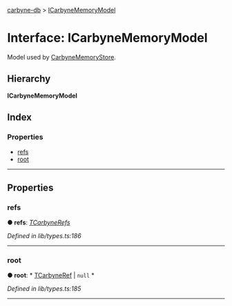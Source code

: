 [carbyne-db](../README.md) > [ICarbyneMemoryModel](../interfaces/icarbynememorymodel.md)

# Interface: ICarbyneMemoryModel

Model used by [CarbyneMemoryStore](../classes/carbynememorystore.md).

## Hierarchy

**ICarbyneMemoryModel**

## Index

### Properties

* [refs](icarbynememorymodel.md#refs)
* [root](icarbynememorymodel.md#root)

---

## Properties

<a id="refs"></a>

###  refs

**● refs**: *[TCarbyneRefs](../#tcarbynerefs)*

*Defined in lib/types.ts:186*

___
<a id="root"></a>

###  root

**● root**: * [TCarbyneRef](../#tcarbyneref) &#124; `null`
*

*Defined in lib/types.ts:185*

___

